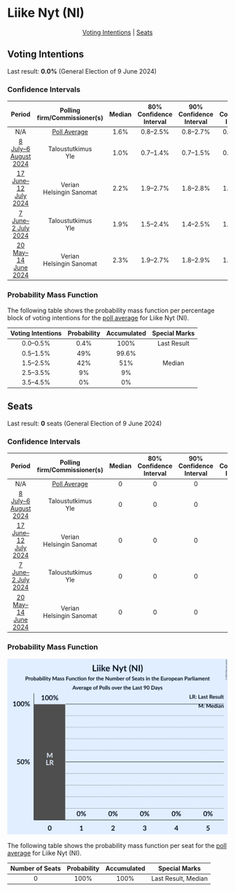 # Liike Nyt (NI)

<p align="center"><a href="#voting-intentions">Voting Intentions</a> | <a href="#seats">Seats</a></p>

## Voting Intentions

Last result: **0.0%** (General Election of 9 June 2024)

### Confidence Intervals

| Period     | Polling firm/Commissioner(s) | Median | 80% Confidence Interval | 90% Confidence Interval | 95% Confidence Interval | 99% Confidence Interval |
|:----------:|:----------------:|:-----------:|:-----------------------:|:-----------------------:|:-----------------------:|:-----------------------:|
| N/A | [Poll Average](average.html) | 1.6% | 0.8–2.5% | 0.8–2.7% | 0.7–2.8% | 0.6–3.0% |
| [8 July–6 August 2024](2024-08-06-Taloustutkimus.html) | Taloustutkimus <br> Yle | 1.0% | 0.7–1.4% | 0.7–1.5% | 0.6–1.6% | 0.5–1.8% |
| [17 June–12 July 2024](2024-07-12-Verian.html) | Verian <br> Helsingin Sanomat | 2.2% | 1.9–2.7% | 1.8–2.8% | 1.7–2.9% | 1.5–3.1% |
| [7 June–2 July 2024](2024-07-02-Taloustutkimus.html) | Taloustutkimus <br> Yle | 1.9% | 1.5–2.4% | 1.4–2.5% | 1.4–2.6% | 1.2–2.9% |
| [20 May–14 June 2024](2024-06-14-Verian.html) | Verian <br> Helsingin Sanomat | 2.3% | 1.9–2.7% | 1.8–2.9% | 1.8–3.0% | 1.6–3.2% |

### Probability Mass Function

The following table shows the probability mass function per percentage block of voting intentions for the [poll average](average.html) for Liike Nyt (NI).

| Voting Intentions | Probability | Accumulated | Special Marks |
|:-----------------:|:-----------:|:-----------:|:-------------:|
| 0.0–0.5% | 0.4% | 100% | Last Result |
| 0.5–1.5% | 49% | 99.6% |  |
| 1.5–2.5% | 42% | 51% | Median |
| 2.5–3.5% | 9% | 9% |  |
| 3.5–4.5% | 0% | 0% |  |


## Seats

Last result: **0** seats (General Election of 9 June 2024)

### Confidence Intervals

| Period     | Polling firm/Commissioner(s) | Median | 80% Confidence Interval | 90% Confidence Interval | 95% Confidence Interval | 99% Confidence Interval |
|:----------:|:----------------:|:------:|:-----------------------:|:-----------------------:|:-----------------------:|:-----------------------:|
| N/A | [Poll Average](average.html) | 0 | 0 | 0 | 0 | 0 |
| [8 July–6 August 2024](2024-08-06-Taloustutkimus.html) | Taloustutkimus <br> Yle | 0 | 0 | 0 | 0 | 0 |
| [17 June–12 July 2024](2024-07-12-Verian.html) | Verian <br> Helsingin Sanomat | 0 | 0 | 0 | 0 | 0 |
| [7 June–2 July 2024](2024-07-02-Taloustutkimus.html) | Taloustutkimus <br> Yle | 0 | 0 | 0 | 0 | 0 |
| [20 May–14 June 2024](2024-06-14-Verian.html) | Verian <br> Helsingin Sanomat | 0 | 0 | 0 | 0 | 0 |

### Probability Mass Function

![Graph with seats probability mass function not yet produced](average-seats-pmf-liikenytni.png "Seats Probability Mass Function")

The following table shows the probability mass function per seat for the [poll average](average.html) for Liike Nyt (NI).

| Number of Seats | Probability | Accumulated | Special Marks |
|:---------------:|:-----------:|:-----------:|:-------------:|
| 0 | 100% | 100% | Last Result, Median |


